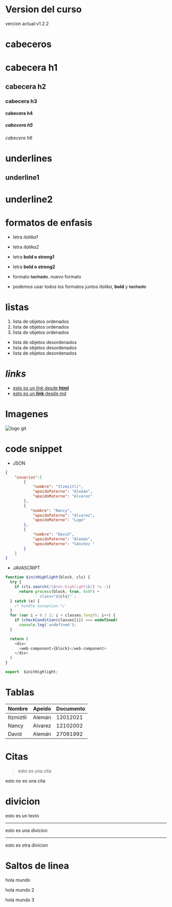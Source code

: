 # Version del curso
vercion actual:v1.2.2

# cabeceros
# cabecera h1
## cabecera h2
### cabecera h3
#### cabecera h4
##### cabecera h5
###### cabecera h6

# underlines
underline1
----------

underline2
==========

# formatos de enfasis
- letra *italika1*
- letra _italika2_

- letra **bold o strong1**
- letra __bold o strong2__

- formato ~~tachado~~. nuevo formato

- podemos usar todos los formatos juntos *italika*, **bold** y ~~tachado~~

# listas

1. lista de objetos ordenados
2. lista de objetos ordenados
3. lista de objetos ordenados

- lista de objetos desordenados
- lista de objetos desordenados
- lista de objetos desordenados

# *links*

- <a href="http://www.google.com">esto es un *link* desde **html**</a>
- [esto es un __link__ desde *md*](http://www.google.com)

# Imagenes
![logo git](https://cdn-icons-png.flaticon.com/512/25/25231.png)

# code snippet
- JSON
```JSON
{
    "usuarios":[
        {
            "nombre": "Itzmiztli",
            "apeidoPaterno": "Alemán",
            "apeidoMaterno": "Alvarez"
        },
        {
           "nombre": "Nancy",
            "apeidoPaterno": "Alvarez",
            "apeidoMaterno": "Lugo" 
        },
        {
            "nombre": "David",
            "apeidoPaterno": "Alemán",
            "apeidoMaterno": "Sánchez "
        }
    ]
}
```
- JAVASCRIPT
```javascript
function $initHighlight(block, cls) {
  try {
    if (cls.search(/\bno\-highlight\b/) != -1)
      return process(block, true, 0x0F) +
             ` class="${cls}"`;
  } catch (e) {
    /* handle exception */
  }
  for (var i = 0 / 2; i < classes.length; i++) {
    if (checkCondition(classes[i]) === undefined)
      console.log('undefined');
  }

  return (
    <div>
      <web-component>{block}</web-component>
    </div>
  )
}

export  $initHighlight;
```

# Tablas
| Nombre | Apeido | Documento |
| ------ | ------ | --------- |
|Itzmiztli|Alemán| 12012021
|Nancy|Alvarez| 12102002
|David|Alemán| 27081992

# Citas
>esto es una cita 

esto no es una cita

# divicion 
esto es un texto
___
esto es una divicion
***
esto es otra divicion

# Saltos de linea

hola mundo

hola mundo 2

hola mundo 3